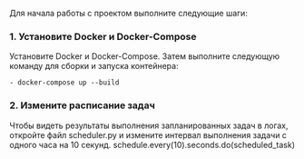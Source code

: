 Для начала работы с проектом выполните следующие шаги:

### 1. Установите Docker и Docker-Compose

Установите Docker и Docker-Compose. Затем выполните следующую команду для сборки и запуска контейнера:

    - docker-compose up --build

### 2. Измените расписание задач
Чтобы видеть результаты выполнения запланированных задач в логах, откройте файл scheduler.py и измените интервал выполнения задачи с одного часа на 10 секунд.
    schedule.every(10).seconds.do(scheduled_task)
